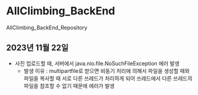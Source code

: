 # AllClimbing_BackEnd
AllClimbing_BackEnd_Repository

## 2023년 11월 22일 

- 사진 업로드할 때, 서버에서 java.nio.file.NoSuchFileException 에러 발생
    - 발생 이유 : multipartfile로 받으면 비동기 처리에 의해서 파일을 생성할 때와 파일을 복사할 때 서로 다른 쓰레드가 처리하게 되어
    쓰레드에서 다른 쓰레드의 파일을 참조할 수 없기 때문에 에러가 발생